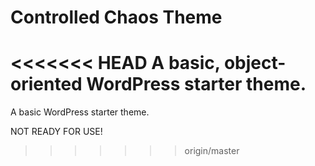 # Controlled Chaos Theme
<<<<<<< HEAD
A basic, object-oriented WordPress starter theme.
=======
A basic WordPress starter theme.

NOT READY FOR USE!
>>>>>>> origin/master
